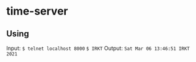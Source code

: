 # time-server
## Using
Input:
`$ telnet localhost 8000`
`$ IRKT`
Output:
`Sat Mar 06 13:46:51 IRKT 2021`
